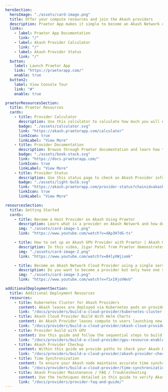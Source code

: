 ```yaml
---
heroSection:
  heroImage: "./assets/card-image.png"
  title: Offer your compute resources and join the Akash providers
  description: Praetor App makes it simple to become an Akash Network cloud provider.  Instead of utilizing the Command-line Interface, you can use a streamlined UI to become a provider.
  links:
    - label: Praetor App Documentation
      link: "/"
    - label: Akash Provider Calculator
      link: "/"
    - label: Akash Provider Status
      link: "/"
  button:
    label: Launch Praetor App
    link: "https://praetorapp.com/"
    enable: true
  button2:
    label: View Console Tour
    link: "#"
    enable: true

praetorResourcesSection:
  title: Praetor Resources
  cards:
    - title: Provider Calculator
      description: Use this calculator to calculate how much you will earn if you provide your compute power to Akash. We are using recent Osmosis price for AKT to USD calculation.
      badge: "./assets/calculator.svg"
      link: "https://akash.praetorapp.com/calculator"
      linkIcon: true
      linkLabel: "View More"
    - title: Provider Documentation
      description: Browse through Praetor documentation and learn how to build a cloud provider.
      badge: "./assets/book-stack.svg"
      link: "https://docs.praetorapp.com/"
      linkIcon: true
      linkLabel: "View More"
    - title: Provider Status
      description: Use this status page to check an Akash Provider information and status.
      badge: "./assets/light-bulb.svg"
      link: "https://akash.praetorapp.com/provider-status?chainid=akashnet-2"
      linkIcon: true
      linkLabel: "View More"

resourcesSection:
  title: Getting Started
  cards:
    - title: Become a Host Provider on Akash Using Praetor
      description: Learn what is a provider on Akash Network and how do you become one.
      img: "./assets/card-image-1.png"
      link: "https://www.youtube.com/watch?v=dAp3H7dG-ts"

    - title: How to set up an Akash GPU Provider with Praetor | Akash Community Guides
      description: In this video, Jigar Patel from Praetor demonstrates how to set up an Akash GPU Provider. Praetor simplifies the process to offer GPU compute on Akash's distributed network.
      img: "./assets/card-image-2.png"
      link: "https://www.youtube.com/watch?v=B4lyXWjixmk"

    - title: Become an Akash Network Cloud Provider using a single server
      description: Do you want to become a provider but only have one server? You may be wondering, how do I set up Kubernetes? Praetor App is on rescue.
      img: "./assets/card-image-3.png"
      link: "https://www.youtube.com/watch?v=f1x19joVWvU"

additionalDeploymentSection:
  title: Additional Deployment Resources
  resources:
    - title: Kubernetes Cluster for Akash Providers
      content: Akash leases are deployed via Kubernetes pods on provider clusters. This guide details the build of the provider’s Kubernetes control plane and worker nodes.
      link: "/docs/providers/build-a-cloud-provider/kubernetes-cluster-for-akash-providers/kubernetes-cluster-for-akash-providers/"
    - title: Akash Cloud Provider Build With Helm Charts
      content: An Akash Provider leases compute to users launching new deployments. Follow the steps in this guide to build your own provider.
      link: "/docs/providers/build-a-cloud-provider/akash-cloud-provider-build-with-helm-charts/"
    - title: Provider build with GPU
      content: Use this guide and follow the sequential steps to build your Testnet Akash Provider with GPU support.
      link: "/docs/providers/build-a-cloud-provider/gpu-resource-enablement/"
    - title: Akash Provider Checkup
      content: Within this guide we provide paths to check your Akash Provider health status following initial build and throughout the lifetime of the provider.
      link: "/docs/providers/build-a-cloud-provider/akash-provider-checkup/"
    - title: Time Synchronization
      content: To ensure your Akash node maintains accurate time synchronization, we recommend using `chrony` over `systemd-timesyncd`. Chrony is a versatile implementation of the Network Time Protocol (NTP) and ensures better time accuracy and reliability.
      link: "/docs/providers/build-a-cloud-provider/time-synchronization/"
    - title: Akash Provider Maintenance / FAQ / Troubleshooting
      content: Use the techniques detailed in this guide to verify Akash Provider functionality and troubleshoot issues as they appear.ake profit on your spare compute made available for tenant lease.
      link: "/docs/providers/provider-faq-and-guide/"
---
```

